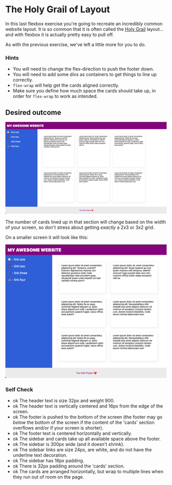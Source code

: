 # The Holy Grail of Layout

In this last flexbox exercise you're going to recreate an incredibly common website layout. It is so common that it is often called the [Holy Grail](https://www.google.com/search?q=holy+grail+layout&tbm=isch&sclient=img) layout... and with flexbox it is actually pretty easy to pull off.

As with the previous exercise, we've left a little more for you to do.

### Hints
- You will need to change the flex-direction to push the footer down.
- You will need to add some divs as containers to get things to line up correctly.
- `flex-wrap` will help get the cards aligned correctly.
-  Make sure you define how much space the cards should take up, in order for `flex-wrap` to work as intended.

## Desired outcome

![desired outcome](./desired-outcome.png)

The number of cards lined up in that section will change based on the width of your screen, so don't stress about getting _exactly_ a 2x3 or 3x2 grid.

On a smaller screen it will look like this:

![smaller](./desired-outcome-smaller.png)

### Self Check
- ok The header text is size 32px and weight 900.
- ok The header text is vertically centered and 16px from the edge of the screen.
- ok The footer is pushed to the bottom of the screen (the footer may go _below_ the bottom of the screen if the content of the 'cards' section overflows and/or if your screen is shorter).
- ok The footer text is centered horizontally and vertically.
- ok The sidebar and cards take up all available space above the footer.
- ok The sidebar is 300px wide (and it doesn't shrink).
- ok The sidebar links are size 24px, are white, and do not have the underline text decoration.
- ok The sidebar has 16px padding.
- ok There is 32px padding around the 'cards' section.
- ok The cards are arranged horizontally, but wrap to multiple lines when they run out of room on the page.
